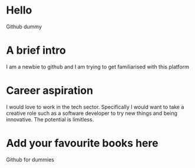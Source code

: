 # Hello
Github dummy

# A brief intro
I am a newbie to github and I am trying to get familiarised with this platform

# Career aspiration
I would love to work in the tech sector. Specifically I would want to take a creative role such as a software developer to try new things and being innovative. The potential is limitless.

# Add your favourite books here
 Github for dummies
